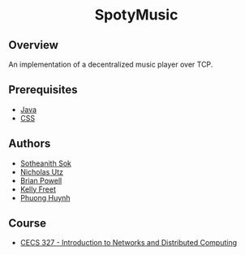 <h1 align="center" style="border: none">SpotyMusic</h1>

## Overview
An implementation of a decentralized music player over TCP.

## Prerequisites
 - [Java](https://www.oracle.com/java/technologies/javase/javase-jdk8-downloads.html)
 - [CSS](https://www.w3schools.com/css/)
 
## Authors
 - [Sotheanith Sok](https://github.com/sotheanith-sok)
 - [Nicholas Utz](https://github.com/utznicholas)
 - [Brian Powell](https://github.com/BriianPowell)
 - [Kelly Freet](https://github.com/kellyfreet13)
 - [Phuong Huynh](https://github.com/PhuongHuynh96)

## Course
 - [CECS 327 - Introduction to Networks and Distributed Computing](http://catalog.csulb.edu/preview_course_nopop.php?catoid=5&coid=39990)
